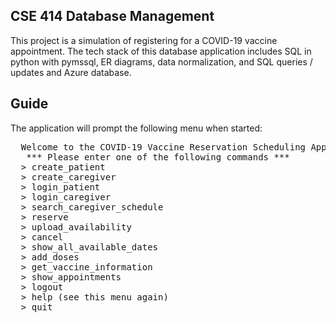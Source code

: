 ## CSE 414 Database Management
This project is a simulation of registering for a COVID-19 vaccine appointment. The tech stack of this database application includes SQL in python with pymssql, ER diagrams, data normalization, and SQL queries / updates and Azure database.


## Guide
The application will prompt the following menu when started:

<pre>
  Welcome to the COVID-19 Vaccine Reservation Scheduling Application!
   *** Please enter one of the following commands ***
  > create_patient <username> <password>
  > create_caregiver <username> <password>
  > login_patient <username> <password>
  > login_caregiver <username> <password>
  > search_caregiver_schedule <date>
  > reserve <date> <vaccine>
  > upload_availability <date>
  > cancel <appointment_id>
  > show_all_available_dates
  > add_doses <vaccine> <number>
  > get_vaccine_information
  > show_appointments
  > logout
  > help (see this menu again)
  > quit
  </pre>
